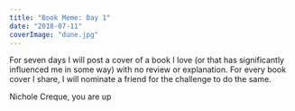 ```yaml
---
title: "Book Meme: Day 1"
date: "2018-07-11"
coverImage: "dune.jpg"
---
```


For seven days I will post a cover of a book I love (or that has significantly influenced me in some way) with no review or explanation. For every book cover I share, I will nominate a friend for the challenge to do the same.

Nichole Creque, you are up
